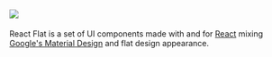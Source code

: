 # <a href=''><img src='http://i.imgur.com/6mIDYUa.png'></a>

React Flat is a set of UI components made with and for [React](http://facebook.github.io/react/) mixing [Google's Material Design](https://material.google.com/) and flat design appearance.
